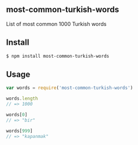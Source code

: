 ## most-common-turkish-words

List of most common 1000 Turkish words

## Install

```bash
$ npm install most-common-turkish-words
```

## Usage

```js
var words = require('most-common-turkish-words')

words.length
// => 1000

words[0]
// => "bir"

words[999]
// => "kapanmak"
```
